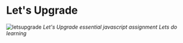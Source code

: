 # Let's Upgrade
![letsupgrade](https://github.com/pragadesh-k/JS-assignment/blob/master/logo.jpg)
*Let's Upgrade essential javascript assignment*
*Lets do learning*
